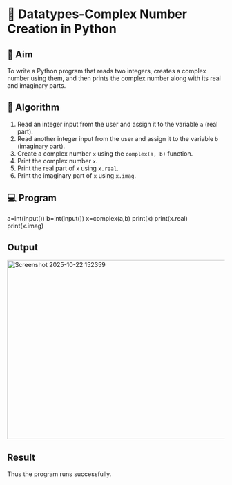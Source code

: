 # 🧮 Datatypes-Complex Number Creation in Python

## 🎯 Aim
To write a Python program that reads two integers, creates a complex number using them, and then prints the complex number along with its real and imaginary parts.

## 🧠 Algorithm
1. Read an integer input from the user and assign it to the variable `a` (real part).
2. Read another integer input from the user and assign it to the variable `b` (imaginary part).
3. Create a complex number `x` using the `complex(a, b)` function.
4. Print the complex number `x`.
5. Print the real part of `x` using `x.real`.
6. Print the imaginary part of `x` using `x.imag`.

## 💻 Program
a=int(input())
b=int(input())
x=complex(a,b)
print(x)
print(x.real)
print(x.imag)

## Output
<img width="545" height="414" alt="Screenshot 2025-10-22 152359" src="https://github.com/user-attachments/assets/a5422990-da05-46d9-95c9-f224d26be8eb" />



## Result
Thus the program runs successfully.
